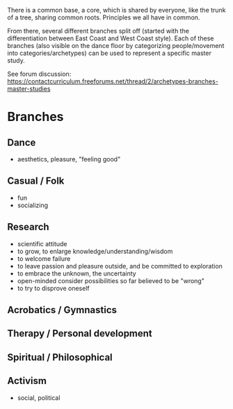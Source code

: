 There is a common base, a core, which is shared by everyone, like the trunk of a tree, sharing common roots. Principles we all have in common.

From there, several different branches split off (started with the differentiation between East Coast and West Coast style). Each of these branches (also visible on the dance floor by categorizing people/movement into categories/archetypes) can be used to represent a specific master study.

See forum discussion: https://contactcurriculum.freeforums.net/thread/2/archetypes-branches-master-studies

Branches
========================================================================================================================

Dance
------------------------------------------------------------------------------------------------------------------------
* aesthetics, pleasure, "feeling good"

Casual / Folk
------------------------------------------------------------------------------------------------------------------------
* fun
* socializing

Research
------------------------------------------------------------------------------------------------------------------------
* scientific attitude
* to grow, to enlarge knowledge/understanding/wisdom
* to welcome failure
* to leave passion and pleasure outside, and be committed to exploration
* to embrace the unknown, the uncertainty
* open-minded consider possibilities so far believed to be "wrong"
* to try to disprove oneself

Acrobatics / Gymnastics
------------------------------------------------------------------------------------------------------------------------

Therapy / Personal development
------------------------------------------------------------------------------------------------------------------------

Spiritual / Philosophical
------------------------------------------------------------------------------------------------------------------------

Activism
------------------------------------------------------------------------------------------------------------------------
* social, political
